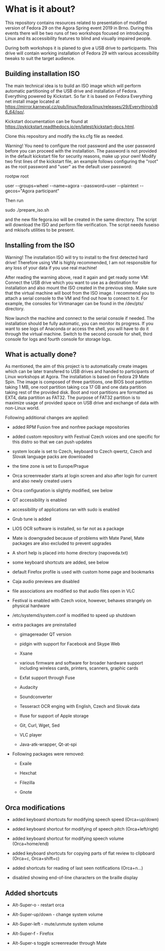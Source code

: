 # What is it about?

This repository contains resources related to presentation of modified version of Fedora 29 on the Agora Spring event 2019 in Brno. During this events there will be two runs of two workshops focused on introducing Linux and its accessibility features to blind and visually impaired people.

During both workshops it is planed to give a USB drive to participants. This drive will contain working installation of Fedora 29 with various accessibility tweaks to suit the target audience.

## Building installation ISO

The main technical idea is to build an ISO image which will perform automatic partitioning of the USB drive and installation of Fedora. Everything powered by Kickstart. So far it is based on Fedora Everything net install image located at <https://mirror.karneval.cz/pub/linux/fedora/linux/releases/29/Everything/x86_64/iso/>.

Kickstart documentation can be found at <https://pykickstart.readthedocs.io/en/latest/kickstart-docs.html>.

Clone this repository and modify the ks.cfg file as needed.

Warning! You need to configure the root password and the user password before you can proceed with the installation. The password is not provided in the default kickstart file for security reasons, make up your own! Modify two first lines of the kickstart file, an example follows configuring the "root" as the root password and "user" as the default user password:

rootpw root

user --groups=wheel --name=agora --password=user --plaintext --gecos="Agora participant"

 Then run

sudo ./prepare_iso.sh

and the new file fegora.iso will be created in the same directory. The script will download the ISO and perform file verification. The script needs fuseiso and mkisofs utilities to be present.

## Installing from the ISO

Warning! The installation ISO will try to install to the first detected hard drive! Therefore using VM is highly recommended, I am not responsible for any loss of your data if you use real machine!

After reading the warning above, read it again and get ready some VM: Connect the USB drive which you want to use as a destination for installation and also mount the ISO created in the previous step. Make sure that the virtual machine will boot from the ISO image. I recommend you to attach a serial console to the VM and find out how to connect to it. For example, the consoles for Virtmanager can be found in the /dev/pts/ directory.

Now launch the machine and connect to the serial console if needed. The installation should be fully automatic, you can monitor its progress. If you want to see logs of Anaconda or access the shell, you will have to do it through the virtual  machine. Switch to the second console for shell, third console for logs and fourth console for storage logs.

## What is actually done?

As mentioned, the aim of this project is to automatically create images which can be later transfered to USB drives and handed to participants of Linux workshops at Agora. The installation is based on Fedora 29 Mate Spin. The image is composed of three partitions, one BIOS boot partition taking 1 MB, one root partition taking cca 17 GB and one data partition taking rest of the provided disk. Boot and root partitions are formatted as EXT4, data partition as FAT32. The purpose of FAT32 partition is to maximize usage of provided space on USB drive and exchange of data with non-Linux world.

Following additional changes are applied:

- added RPM Fusion free and nonfree package repositories

- added custom repository with Festival Czech voices and one specific for this distro so that we can push updates

- system locale is set to Czech, keyboard to Czech qwertz, Czech and Slovak language packs are downloaded

- the time zone is set to Europe/Prague

- Orca screenreader starts at login screen and also after login for current and also newly created users

- Orca configuration is slightly modified, see below

- QT accessibility is enabled

- accessibility of applications ran with sudo is enabled

- Grub tune is added

- LIOS OCR software is installed, so far not as a package

- Mate is downgraded because of problems with Mate Panel, Mate packages are also excluded to prevent upgrades

- A short help is placed into home directory (napoveda.txt)

- some keyboard shortcuts are added, see below

- default Firefox profile is used with custom home page and bookmarks

- Caja audio previews are disabled

- file associations are modified so that audio files open in VLC

- Festival is enabled with Czech voice, however, behaves strangely on physical hardware

- /etc/systemd/system.conf is modified to speed up shutdown



- extra packages are preinstalled

    - gimagereader QT version

    - pidgin with support for Facebook and Skype Web

    - Xsane

    - various firmware and software for broader hardware support including wireless cards, printers, scanners, graphic cards

    - Exfat support through Fuse

    - Audacity

    - Soundconverter

    - Tesseract OCR enging with English, Czech and Slovak data

    - Ifuse for support of Apple storage

    - Git, Curl, Wget, Sed

    - VLC player

    - Java-atk-wrapper, Qt-at-spi

- Following packages were removed:

    - Exaile

    - Hexchat

    - Filezilla

    - Gnote

## Orca modifications

- added keyboard shortcuts for modifying speech speed (Orca+up/down)

- added keyboard shortcut for modifying of speech pitch (Orca+left/right)

- added keyboard shortcut for modifying speech volume (Orca+home/end)

- added keyboard shortcuts for copying parts of flat review to clipboard (Orca+c, Orca+shift+c)

- added shortcuts for reading of last seen notifications (Orca+n...)

- disabled showing end-of-line characters on the braille display

## Added shortcuts

- Alt-Super-o - restart orca

- Alt-Super-up/down - change system volume

- Alt-Super-left - mute/unmute system volume

- Alt-Super-f - Firefox

- Alt-Super-s toggle screenreader through Mate